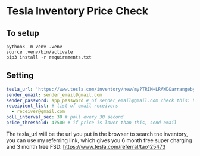 # Tesla Inventory Price Check

## To setup

```
python3 -m venv .venv
source .venv/bin/activate
pip3 install -r requirements.txt
```

## Setting

```yml
tesla_url: 'https://www.tesla.com/inventory/new/my?TRIM=LRAWD&arrangeby=plh&zip=08550&range=200&referral=tao125473'
sender_email: sender_email@gmail.com
sender_password: app_password # of sender_email@gmail.com check this: https://support.google.com/mail/answer/185833?hl=en
receipient_list: # list of email receivers
  - receiver@gmail.com
poll_interval_sec: 30 # poll every 30 second
price_threshold: 47500 # if price is lower than this, send email
```

The tesla_url will be the url you put in the browser to search tne inventory, you can use my referring link, which gives you 6 month free super charging and 3 month free FSD: https://www.tesla.com/referral/tao125473

